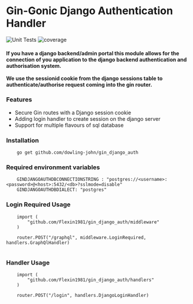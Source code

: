 <h1>Gin-Gonic Django Authentication Handler</h1>

![Unit Tests](https://github.com/dowling-john/gin_django_auth/actions/workflows/unit_testing.yaml/badge.svg)
![coverage](https://raw.githubusercontent.com/dowling-john/gin_django_auth/badges/.badges/master/coverage.svg)

<h4>
If you have a django backend/admin portal this module allows for the connection of you application to the django backend 
authentication and authorisation system. 
<br><br>
We use the sessionid cookie from the django sessions table to authenticate/authorise
request coming into the gin router.
<h4>

<h3>
Features
</h3>

- Secure Gin routes with a Django session cookie
- Adding login handler to create session on the django server
- Support for multiple flavours of sql database


<h3>Installation</h2>

```
    go get github.com/dowling-john/gin_django_auth
```

<h3>Required environment variables</h3>

```
    GINDJANGOAUTHDBCONNECTIONSTRING : "postgres://<username>:<password>@<host>:5432/<db>?sslmode=disable"
    GINDJANGOAUTHDBDIALECT: "postgres"
```


<h3>Login Required Usage</h2>

```golang
    import (
	    "github.com/Flexin1981/gin_django_auth/middleware"
    )

    router.POST("/graphql", middleware.LoginRequired, handlers.GraphQlHandler)
    
```

<h3>Handler Usage</h2>

```golang
    import (
	    "github.com/Flexin1981/gin_django_auth/handlers"
    )

    router.POST("/login", handlers.DjangoLoginHandler)
    
```
